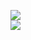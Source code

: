 [![](https://img.shields.io/badge/Made%20With-Github%20Spray-lightgrey.svg?style=for-the-badge&logo=github)](https://github.com/Annihil/github-spray#30921)  
[![](https://i.imgur.com/2DrTn0Z.gif)](https://github.com/Annihil/github-spray)